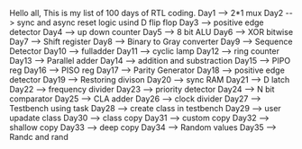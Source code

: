 Hello all,
This is my list of 100 days of RTL coding.
Day1 --> 2*1 mux
Day2 --> sync and async reset logic usind D flip flop
Day3 --> positive edge detector
Day4 --> up down counter
Day5 --> 8 bit ALU
Day6 --> XOR bitwise
Day7 --> Shift register
Day8 --> Binary to Gray converter
Day9 --> Sequence Detector
Day10 --> fulladder
Day11 --> cyclic lamp
Day12 --> ring counter
Day13 --> Parallel adder
Day14 --> addition and substraction 
Day15 --> PIPO reg
Day16 --> PISO reg
Day17 --> Parity Generator
Day18 --> positive edge detector
Day19 --> Restoring divison
Day20 --> sync RAM
Day21 --> D latch
Day22 --> frequency divider
Day23 --> priority detector
Day24 --> N bit comparator
Day25 --> CLA adder
Day26 --> clock divider
Day27 --> Testbench using task
Day28 --> create class in testbench
Day29 --> user upadate class
Day30 --> class copy
Day31 --> custom copy
Day32 --> shallow copy
Day33 --> deep copy
Day34 --> Random values
Day35 --> Randc and rand
